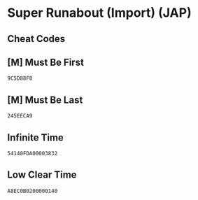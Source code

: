 # Super Runabout (Import) (JAP)

## Cheat Codes

## [M] Must Be First

```
9C5D88F8

```

## [M] Must Be Last

```
245EECA9

```

## Infinite Time

```
54140FDA00003832

```

## Low Clear Time

```
A8EC0B0200000140

```

